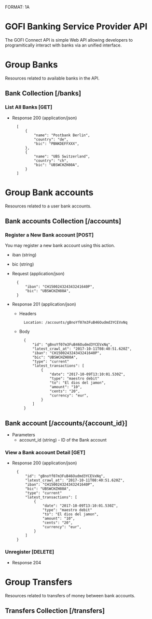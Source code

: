 FORMAT: 1A

# GOFI Banking Service Provider API

The GOFI Connect API is simple Web API allowing developers to
programitically interact with banks via an unified interface.

# Group Banks

Resources related to available banks in the API.

## Bank Collection [/banks]

### List All Banks [GET]

+ Response 200 (application/json)

        [
            {
                "name": "Postbank Berlin",
                "country": "de",
                "bic": "PBNKDEFFXXX",
            },
            {
                "name": "UBS Switzerland",
                "country": "ch",
                "bic": "UBSWCHZH80A",
            }
        ]

# Group Bank accounts

Resources related to a user bank accounts.

## Bank accounts Collection [/accounts]

### Register a New Bank account [POST]

You may register a new bank account using this action.

+ iban (string)
+ bic (string)

+ Request (application/json)

        {
            "iban": "CH150024324343241640P",
            "bic": "UBSWCHZH80A",
        }

+ Response 201 (application/json)

    + Headers

            Location: /accounts/gBnoYf07m3FuB46Oudmd3YCEVxNq

    + Body

            {
                "id": "gBnoYf07m3FuB46Oudmd3YCEVxNq",
                "latest_crawl_at": "2017-10-11T08:40:51.620Z",
                "iban": "CH150024324343241640P",
                "bic": "UBSWCHZH80A",
                "type": "current"
                "latest_transactions": [
                    {
                        "date": "2017-10-09T13:10:01.530Z",
                        "type": "maestro debit"
                        "to": "El dios del jamon",
                        "amount": "10",
                        "cents": "20",
                        "currency": "eur",
                    }
                ]
            }

## Bank account [/accounts/{account_id}]

+ Parameters
  + account_id (string) - ID of the Bank account

### View a Bank account Detail [GET]

+ Response 200 (application/json)

        {
            "id": "gBnoYf07m3FuB46Oudmd3YCEVxNq",
            "latest_crawl_at": "2017-10-11T08:40:51.620Z",
            "iban": "CH150024324343241640P",
            "bic": "UBSWCHZH80A",
            "type": "current"
            "latest_transactions": [
                {
                    "date": "2017-10-09T13:10:01.530Z",
                    "type": "maestro debit"
                    "to": "El dios del jamon",
                    "amount": "10",
                    "cents": "20",
                    "currency": "eur",
                }
            ]
        }

### Unregister [DELETE]

+ Response 204

# Group Transfers

Resources related to transfers of money between bank accounts.

## Transfers Collection [/transfers]
